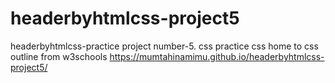 # headerbyhtmlcss-project5
headerbyhtmlcss-practice project number-5. css practice css home to css outline from w3schools
https://mumtahinamimu.github.io/headerbyhtmlcss-project5/
